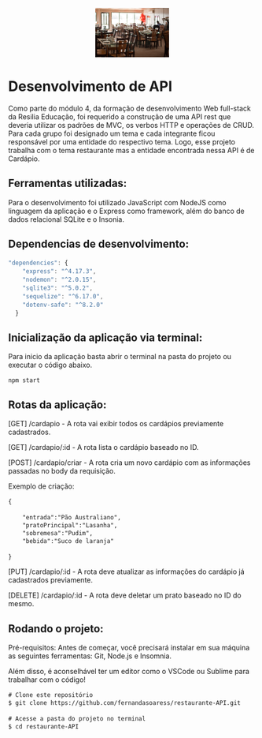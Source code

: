 <p align = "center"> 
<img src="./readme/resturante.jpg" alt="Logo" width="150">
</p>

# Desenvolvimento de API

<p> Como parte do módulo 4, da formação de desenvolvimento Web full-stack da Resilia Educação, foi requerido a construção de uma API rest que deveria utilizar os padrões de MVC, os verbos HTTP e operações de CRUD. Para cada grupo foi designado um tema e cada integrante ficou responsável por uma entidade do respectivo tema. Logo, esse projeto trabalha com o tema restaurante mas a entidade encontrada nessa API é de Cardápio. </p>

## Ferramentas utilizadas:

Para o desenvolvimento foi utilizado JavaScript com NodeJS como linguagem da aplicação e o Express como framework, além do banco de dados relacional SQLite e o Insonia.

## Dependencias de desenvolvimento:

```js
"dependencies": {
    "express": "^4.17.3",
    "nodemon": "^2.0.15",
    "sqlite3": "^5.0.2",
    "sequelize": "^6.17.0",
    "dotenv-safe": "^8.2.0"
  }
```

## Inicialização da aplicação via terminal:

Para inicio da aplicação basta abrir o terminal na pasta do projeto ou executar o código abaixo.

```
npm start

```

## Rotas da aplicação:

[GET] /cardapio - A rota vai exibir todos os cardápios previamente cadastrados.

[GET] /cardapio/:id - A rota lista o cardápio baseado no ID.

[POST] /cardapio/criar - A rota cria um novo cardápio com as informações passadas no body da requisição.

Exemplo de criação:

```
{

	"entrada":"Pão Australiano",
	"pratoPrincipal":"Lasanha",
	"sobremesa":"Pudim",
	"bebida":"Suco de laranja"

}

```

[PUT] /cardapio/:id - A rota deve atualizar as informações do cardápio já cadastrados previamente.

[DELETE] /cardapio/:id - A rota deve deletar um prato baseado no ID do mesmo.

## Rodando o projeto:

Pré-requisitos:
Antes de começar, você precisará instalar em sua máquina as seguintes ferramentas: Git, Node.js e Insomnia.

Além disso, é aconselhável ter um editor como o VSCode ou Sublime para trabalhar com o código!

```
# Clone este repositório
$ git clone https://github.com/fernandasoaress/restaurante-API.git

# Acesse a pasta do projeto no terminal
$ cd restaurante-API



```
